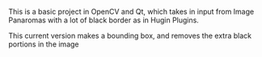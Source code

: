This is a basic project in OpenCV and Qt, which takes in input from Image Panaromas with a lot of black border as in Hugin Plugins.

This current version makes a bounding box, and removes the extra black portions in the image
